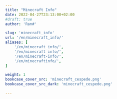 ```yaml
---
title: "Minecraft Info"
date: 2022-04-27T23:13:00+02:00
#draft: true
author: 'Ran#'

slug: 'minecraft_info'
url: '/en/minecraft_info/'
aliases: [
    '/en/minecraft_info/',
    '/en/minecraft info/',
    '/en/minecraft-info/',
    '/en/minecraftinfo/',
]

weight: 1
bookcase_cover_src: 'minecraft_cespede.png'
bookcase_cover_src_dark: 'minecraft_cespede.png'

---
```

